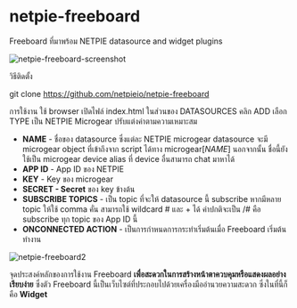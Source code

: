 netpie-freeboard
==========

Freeboard ที่มาพร้อม NETPIE datasource and widget plugins

![netpie-freeboard-screenshot](https://lh6.googleusercontent.com/F-kQRuaLNUjUkZ_Ktc5nSrcxW43ld1_GwXAuf94CaTXt0tOOfpTplQeCk2lYPZtrNcuFypcTnsaCYrc=w1920-h950-rw)


วิธีติดตั้ง

git clone https://github.com/netpieio/netpie-freeboard

การใช้งาน ใช้ browser เปิดไฟล์ index.html  ในส่วนของ DATASOURCES คลิก ADD เลือก TYPE เป็น NETPIE Microgear ปรับแต่งค่าตามความเหมาะสม

- **NAME** - ชื่อของ datasource ซึ่งแต่ละ NETPIE microgear datasource จะมี microgear object ที่เข้าถึงจาก script ได้ทาง microgear[*NAME*]  นอกจากนั้น ชื่อนี้ยังใช้เป็น microgear device alias ที่ device อื่นสามารถ chat มาหาได้ 
- **APP ID** - App ID ของ NETPIE
- **KEY** - Key ของ microgear
- **SECRET - Secret** ของ key ข้างต้น
- **SUBSCRIBE TOPICS** - เป็น topic ที่จะให้ datasource นี้ subscribe หากมีหลาย topic ให้ใช้ comma คั่น สามารถใช้ wildcard # และ + ได้ ค่าปกติจะเป็น /# คือ subscribe ทุก topic ของ App ID นี้
- **ONCONNECTED ACTION** - เป็นการกำหนดการกระทำเริ่มต้นเมื่อ Freeboard เริ่มต้นทำงาน

![netpie-freeboard2](https://lh5.googleusercontent.com/vKpwQgVmUadXc65kJkPtSweA0_Xc_rH5_93ge2vjoMNQZiljDIoK4Lt41_3RXGHROlHoPi2twlC7H50=w1920-h950-rw)


จุดประสงค์หลักของการใช้งาน Freeboard **เพื่อสะดวกในการสร้างหน้าตาควบคุมหรือแสดงผลอย่างเรียบง่าย**
ซึ่งตัว Freeboard นี้เป็นเว็บไซต์ที่ประกอบไปด้วยเครื่องมืออำนวยความสะดวก ซึ่งในที่นี้ก็คือ **Widget**
